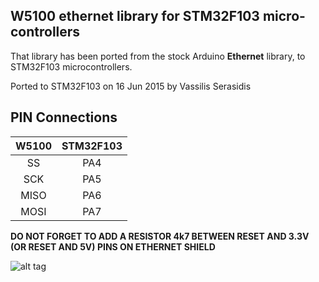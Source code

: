 W5100 ethernet library for STM32F103 micro-controllers
----

That library has been ported from the stock Arduino **Ethernet** library, to STM32F103 microcontrollers.

Ported to STM32F103 on 16 Jun 2015 by Vassilis Serasidis
 
 
PIN Connections
----
|W5100|STM32F103|
|:------:|:-----:|
|SS|PA4|
|SCK|PA5|
|MISO|PA6|
|MOSI|PA7|

**DO NOT FORGET TO ADD A RESISTOR 4k7 BETWEEN RESET AND 3.3V (OR RESET AND 5V) PINS ON ETHERNET SHIELD**

![alt tag](http://www.serasidis.gr/images/w5100_shield.jpg)